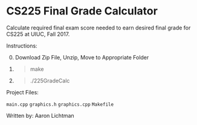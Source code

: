 # CS225 Final Grade Calculator
Calculate required final exam score needed to earn desired final grade for CS225 at UIUC, Fall 2017.

Instructions:

0. Download Zip File, Unzip, Move to Appropriate Folder
1. >make
2. >./225GradeCalc


Project Files:

  `main.cpp`
  `graphics.h`
  `graphics.cpp`
  `Makefile`
  
Written by: Aaron Lichtman
